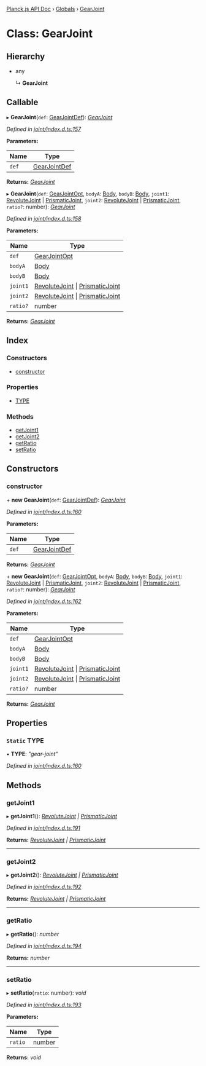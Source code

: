 [Planck.js API Doc](../README.md) › [Globals](../globals.md) › [GearJoint](gearjoint.md)

# Class: GearJoint

## Hierarchy

* any

  ↳ **GearJoint**

## Callable

▸ **GearJoint**(`def`: [GearJointDef](../interfaces/gearjointdef.md)): *[GearJoint](gearjoint.md)*

*Defined in [joint/index.d.ts:157](https://github.com/shakiba/planck.js/blob/038d425/lib/joint/index.d.ts#L157)*

**Parameters:**

Name | Type |
------ | ------ |
`def` | [GearJointDef](../interfaces/gearjointdef.md) |

**Returns:** *[GearJoint](gearjoint.md)*

▸ **GearJoint**(`def`: [GearJointOpt](../interfaces/gearjointopt.md), `bodyA`: [Body](body.md), `bodyB`: [Body](body.md), `joint1`: [RevoluteJoint](revolutejoint.md) | [PrismaticJoint](prismaticjoint.md), `joint2`: [RevoluteJoint](revolutejoint.md) | [PrismaticJoint](prismaticjoint.md), `ratio?`: number): *[GearJoint](gearjoint.md)*

*Defined in [joint/index.d.ts:158](https://github.com/shakiba/planck.js/blob/038d425/lib/joint/index.d.ts#L158)*

**Parameters:**

Name | Type |
------ | ------ |
`def` | [GearJointOpt](../interfaces/gearjointopt.md) |
`bodyA` | [Body](body.md) |
`bodyB` | [Body](body.md) |
`joint1` | [RevoluteJoint](revolutejoint.md) &#124; [PrismaticJoint](prismaticjoint.md) |
`joint2` | [RevoluteJoint](revolutejoint.md) &#124; [PrismaticJoint](prismaticjoint.md) |
`ratio?` | number |

**Returns:** *[GearJoint](gearjoint.md)*

## Index

### Constructors

* [constructor](gearjoint.md#constructor)

### Properties

* [TYPE](gearjoint.md#static-type)

### Methods

* [getJoint1](gearjoint.md#getjoint1)
* [getJoint2](gearjoint.md#getjoint2)
* [getRatio](gearjoint.md#getratio)
* [setRatio](gearjoint.md#setratio)

## Constructors

###  constructor

\+ **new GearJoint**(`def`: [GearJointDef](../interfaces/gearjointdef.md)): *[GearJoint](gearjoint.md)*

*Defined in [joint/index.d.ts:160](https://github.com/shakiba/planck.js/blob/038d425/lib/joint/index.d.ts#L160)*

**Parameters:**

Name | Type |
------ | ------ |
`def` | [GearJointDef](../interfaces/gearjointdef.md) |

**Returns:** *[GearJoint](gearjoint.md)*

\+ **new GearJoint**(`def`: [GearJointOpt](../interfaces/gearjointopt.md), `bodyA`: [Body](body.md), `bodyB`: [Body](body.md), `joint1`: [RevoluteJoint](revolutejoint.md) | [PrismaticJoint](prismaticjoint.md), `joint2`: [RevoluteJoint](revolutejoint.md) | [PrismaticJoint](prismaticjoint.md), `ratio?`: number): *[GearJoint](gearjoint.md)*

*Defined in [joint/index.d.ts:162](https://github.com/shakiba/planck.js/blob/038d425/lib/joint/index.d.ts#L162)*

**Parameters:**

Name | Type |
------ | ------ |
`def` | [GearJointOpt](../interfaces/gearjointopt.md) |
`bodyA` | [Body](body.md) |
`bodyB` | [Body](body.md) |
`joint1` | [RevoluteJoint](revolutejoint.md) &#124; [PrismaticJoint](prismaticjoint.md) |
`joint2` | [RevoluteJoint](revolutejoint.md) &#124; [PrismaticJoint](prismaticjoint.md) |
`ratio?` | number |

**Returns:** *[GearJoint](gearjoint.md)*

## Properties

### `Static` TYPE

▪ **TYPE**: *"gear-joint"*

*Defined in [joint/index.d.ts:160](https://github.com/shakiba/planck.js/blob/038d425/lib/joint/index.d.ts#L160)*

## Methods

###  getJoint1

▸ **getJoint1**(): *[RevoluteJoint](revolutejoint.md) | [PrismaticJoint](prismaticjoint.md)*

*Defined in [joint/index.d.ts:191](https://github.com/shakiba/planck.js/blob/038d425/lib/joint/index.d.ts#L191)*

**Returns:** *[RevoluteJoint](revolutejoint.md) | [PrismaticJoint](prismaticjoint.md)*

___

###  getJoint2

▸ **getJoint2**(): *[RevoluteJoint](revolutejoint.md) | [PrismaticJoint](prismaticjoint.md)*

*Defined in [joint/index.d.ts:192](https://github.com/shakiba/planck.js/blob/038d425/lib/joint/index.d.ts#L192)*

**Returns:** *[RevoluteJoint](revolutejoint.md) | [PrismaticJoint](prismaticjoint.md)*

___

###  getRatio

▸ **getRatio**(): *number*

*Defined in [joint/index.d.ts:194](https://github.com/shakiba/planck.js/blob/038d425/lib/joint/index.d.ts#L194)*

**Returns:** *number*

___

###  setRatio

▸ **setRatio**(`ratio`: number): *void*

*Defined in [joint/index.d.ts:193](https://github.com/shakiba/planck.js/blob/038d425/lib/joint/index.d.ts#L193)*

**Parameters:**

Name | Type |
------ | ------ |
`ratio` | number |

**Returns:** *void*
